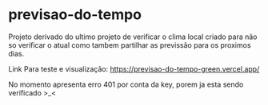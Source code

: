 # previsao-do-tempo

Projeto derivado do ultimo projeto de verificar o clima local
criado para não so verificar o atual como tambem partilhar as previssão para os proximos dias.

Link Para teste e visualização:  https://previsao-do-tempo-green.vercel.app/

No momento apresenta erro 401 por conta da key, porem ja esta sendo verificado >_<
